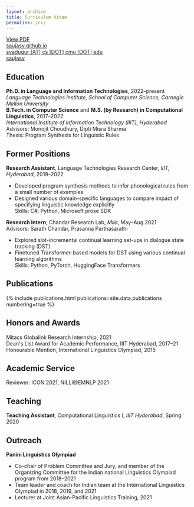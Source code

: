 ```yaml
---
layout: archive
title: Curriculum Vitae
permalink: /cv/
---
```


<a href="/assets/Saujas-Vaduguru-CV.pdf"><i class="fa-solid fa-file-pdf"></i> View PDF</a><br>
<a href="https://saujasv.github.io/"><i class="fa-solid fa-globe"></i> saujasv.github.io</a><br>
<a href=""><i class="fa-solid fa-envelope"></i> svadugur [AT] cs [DOT] cmu [DOT] edu</a><br>
<a href="https://github.com/saujasv"><i class="fa-brands fa-github"></i> saujasv</a>


<h2>Education</h2>
<div class="cvitem">
<strong>Ph.D. in Language and Information Technologies</strong>, 2022–present<br>
<em>Language Technologies Institute, School of Computer Science, Carnegie Mellon University</em>
</div>

<div class="cvitem">
<strong>B.Tech. in Computer Science</strong> and <strong>M.S. (by Research) in Computational Linguistics</strong>, 2017–2022<br>
<em>International Institute of Information Technology (IIIT), Hyderabad</em>
<br><span class="small-caps">Advisors:</span> Monojit Choudhury, Dipti Misra Sharma<br>
<span class="small-caps">Thesis:</span> Program Synthesis for Linguistic Rules
</div>

<h2>Former Positions</h2>
<div class="cvitem">
<strong>Research Assistant</strong>, Language Technologies Research Center, <em>IIIT, Hyderabad</em>, 2019–2022<br>
    <ul>
    <li>Developed program synthesis methods to infer phonological rules from a small number of examples</li>
    <li>Designed various domain-specific languages to compare impact of specifying linguistic knowledge explicitly</li>
    <li style="list-style-type:none"><span class="small-caps">Skills:</span> C#, Python, Microsoft <span class="small-caps">prose</span> SDK</li>
    </ul>
</div>

<div class="cvitem">
<strong>Research Intern</strong>, Chandar Research Lab, <span class="small-caps"><em>Mila</em></span>, May–Aug 2021<br>
    <span class="small-caps">Advisors:</span> Sarath Chandar, Prasanna Parthasarathi<br>
    <ul>
    <li>Explored slot-incremental continual learning set-ups in dialogue state tracking (DST)</li>
    <li>Finetuned Transformer-based models for DST using various continual learning algorithms</li>
    <li style="list-style-type:none"><span class="small-caps">Skills:</span> Python, PyTorch, HuggingFace Transformers</li>
    </ul>
</div>

<h2>Publications</h2>
{% include publications.html
    publications=site.data.publications
    numbering=true
%}

<h2>Honors and Awards</h2>
<div class="cvitem">
<span class="small-caps">Mitacs</span> Globalink Research Internship, 2021
</div>

<div class="cvitem">
Dean's List Award for Academic Performance, IIIT Hyderabad, 2017–21
</div>

<div class="cvitem">
Honourable Mention, International Linguistics Olympiad, 2015
</div>


<h2>Academic Service</h2>
<div class="cvitem">
<span class="small-caps">Reviewer: </span>ICON 2021, NILLI@EMNLP 2021
</div>

<h2>Teaching</h2>
<div class="cvitem">
<strong>Teaching Assistant</strong>, Computational Linguistics I, <em>IIIT Hyderabad</em>, Spring 2020
</div>

<h2>Outreach</h2>
<div class="cvitem">
<strong>Panini Linguistics Olympiad</strong><br>
    <ul>
    <li>Co-chair of Problem Committee and Jury, and member of the Organizing Committee for the Indian national Linguistics Olympiad program from 2018–2021 </li>
    <li>Team leader and coach for Indian team at the International Linguistics Olympiad in 2018, 2019, and 2021</li>
    <li>Lecturer at Joint Asian-Pacific Linguistics Training, 2021</li>
</ul>
</div>